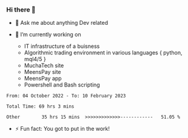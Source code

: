 ### Hi there 👋

- 💬 Ask me about anything Dev related

- 🔭 I’m currently working on 
     - IT infrastructure of a buisness
     - Algorithmic trading environment in various languages { python, mql4/5 }
     - MuchaTech site
     - MeensPay site
     - MeensPay app
     - Powershell and Bash scripting 
 
 
<!--START_SECTION:waka-->

```text
From: 04 October 2022 - To: 10 February 2023

Total Time: 69 hrs 3 mins

Other        35 hrs 15 mins  >>>>>>>>>>>>>------------   51.05 %
```

<!--END_SECTION:waka-->


- ⚡ Fun fact: You got to put in the work!

<!--
**oswaldmotape/oswaldmotape** is a ✨ _special_ ✨ repository because its `README.md` (this file) appears on your GitHub profile.

Here are some ideas to get you started:

- 🔭 I’m currently working on ...
- 🌱 I’m currently learning ...
- 👯 I’m looking to collaborate on ...
- 🤔 I’m looking for help with ...
- 💬 Ask me about ...
- 📫 How to reach me: ...
- 😄 Pronouns: ...
- ⚡ Fun fact: ...
-->
